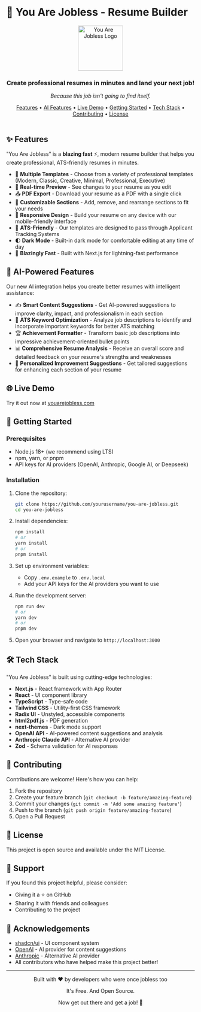 # 💼 You Are Jobless - Resume Builder

<div align="center">
  <img src="https://storage.verity.dev/storage/NGMI3.png" alt="You Are Jobless Logo" width="120" />
  <h3>Create professional resumes in minutes and land your next job!</h3>
  <p><em>Because this job isn't going to find itself.</em></p>
</div>

<div align="center">
  <a href="#-features">Features</a> •
  <a href="#-ai-powered-features">AI Features</a> •
  <a href="#-live-demo">Live Demo</a> •
  <a href="#-getting-started">Getting Started</a> •
  <a href="#-tech-stack">Tech Stack</a> •
  <a href="#-contributing">Contributing</a> •
  <a href="#-license">License</a>
</div>

<br />

## ✨ Features

"You Are Jobless" is a **blazing fast** ⚡, modern resume builder that helps you create professional, ATS-friendly resumes in minutes.

- 🧩 **Multiple Templates** - Choose from a variety of professional templates (Modern, Classic, Creative, Minimal, Professional, Executive)
- 👀 **Real-time Preview** - See changes to your resume as you edit
- 📤 **PDF Export** - Download your resume as a PDF with a single click
- 🔧 **Customizable Sections** - Add, remove, and rearrange sections to fit your needs
- 📱 **Responsive Design** - Build your resume on any device with our mobile-friendly interface
- 🤖 **ATS-Friendly** - Our templates are designed to pass through Applicant Tracking Systems
- 🌓 **Dark Mode** - Built-in dark mode for comfortable editing at any time of day
- 🚀 **Blazingly Fast** - Built with Next.js for lightning-fast performance

## 🧠 AI-Powered Features

Our new AI integration helps you create better resumes with intelligent assistance:

- ✍️ **Smart Content Suggestions** - Get AI-powered suggestions to improve clarity, impact, and professionalism in each section
- 🎯 **ATS Keyword Optimization** - Analyze job descriptions to identify and incorporate important keywords for better ATS matching
- 🏆 **Achievement Formatter** - Transform basic job descriptions into impressive achievement-oriented bullet points
- 📊 **Comprehensive Resume Analysis** - Receive an overall score and detailed feedback on your resume's strengths and weaknesses
- 📝 **Personalized Improvement Suggestions** - Get tailored suggestions for enhancing each section of your resume

## 🌐 Live Demo

Try it out now at [youarejobless.com](https://youarejobless.com)

## 🚀 Getting Started

### Prerequisites

- Node.js 18+ (we recommend using LTS)
- npm, yarn, or pnpm
- API keys for AI providers (OpenAI, Anthropic, Google AI, or Deepseek)

### Installation

1. Clone the repository:
   ```bash
   git clone https://github.com/yourusername/you-are-jobless.git
   cd you-are-jobless
   ```

2. Install dependencies:
   ```bash
   npm install
   # or
   yarn install
   # or
   pnpm install
   ```

3. Set up environment variables:
   - Copy `.env.example` to `.env.local`
   - Add your API keys for the AI providers you want to use

4. Run the development server:
   ```bash
   npm run dev
   # or
   yarn dev
   # or
   pnpm dev
   ```

5. Open your browser and navigate to `http://localhost:3000`

## 🛠️ Tech Stack

"You Are Jobless" is built using cutting-edge technologies:

- **Next.js** - React framework with App Router
- **React** - UI component library
- **TypeScript** - Type-safe code
- **Tailwind CSS** - Utility-first CSS framework
- **Radix UI** - Unstyled, accessible components
- **html2pdf.js** - PDF generation
- **next-themes** - Dark mode support
- **OpenAI API** - AI-powered content suggestions and analysis
- **Anthropic Claude API** - Alternative AI provider
- **Zod** - Schema validation for AI responses

## 🤝 Contributing

Contributions are welcome! Here's how you can help:

1. Fork the repository
2. Create your feature branch (`git checkout -b feature/amazing-feature`)
3. Commit your changes (`git commit -m 'Add some amazing feature'`)
4. Push to the branch (`git push origin feature/amazing-feature`)
5. Open a Pull Request

## 📝 License

This project is open source and available under the MIT License.

## 💖 Support

If you found this project helpful, please consider:

- Giving it a ⭐️ on GitHub
- Sharing it with friends and colleagues
- Contributing to the project

## 🙏 Acknowledgements

- [shadcn/ui](https://ui.shadcn.com/) - UI component system
- [OpenAI](https://openai.com/) - AI provider for content suggestions
- [Anthropic](https://www.anthropic.com/) - Alternative AI provider
- All contributors who have helped make this project better!

---

<div align="center">
  <p>Built with ❤️ by developers who were once jobless too</p>
  <p>It's Free. And Open Source.</p>
  <p>Now get out there and get a job! 💪</p>
</div> 